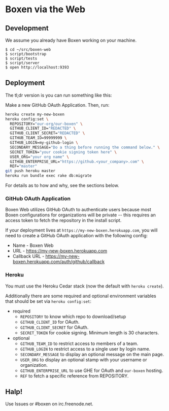 # Boxen via the Web

## Development

We assume you already have Boxen working on your machine.

    $ cd ~/src/boxen-web
    $ script/bootstrap
    $ script/tests
    $ script/server
    $ open http://localhost:9393

## Deployment

The tl;dr version is you can run something like this:

Make a new GitHub OAuth Application. Then, run:

``` sh
heroku create my-new-boxen
heroku config:set \
  REPOSITORY="our-org/our-boxen" \
  GITHUB_CLIENT_ID="REDACTED" \
  GITHUB_CLIENT_SECRET="REDACTED" \
  GITHUB_TEAM_ID=99999999 \
  GITHUB_LOGIN=my-github-login \
  SECONDARY_MESSAGE="Do a thing before running the command below." \
  SECRET_TOKEN="your cookie signing token here" \
  USER_ORG="your org name" \
  GITHUB_ENTERPRISE_URL="https://github.<your_company>.com" \
  REF="master"
git push heroku master
heroku run bundle exec rake db:migrate
```

For details as to how and why, see the sections below.

### GitHub OAuth Application

Boxen Web utilizes GitHub OAuth to authenticate users because most Boxen
configurations for organizations will be private -- this requires an access
token to fetch the repository in the install script.

If your deployment lives at `https://my-new-boxen.herokuapp.com`,
you will need to create a GitHub OAuth application with the following config:

* Name - Boxen Web
* URL  - https://my-new-boxen.herokuapp.com
* Callback URL - https://my-new-boxen.herokuapp.com/auth/github/callback

### Heroku

You must use the Heroku Cedar stack (now the default with `heroku create`).

Additionally there are some required and optional environment variables that
should be set via `heroku config:set`:

* required
  * `REPOSITORY` to know which repo to download/setup
  * `GITHUB_CLIENT_ID` for OAuth.
  * `GITHUB_CLIENT_SECRET` for OAuth.
  * `SECRET_TOKEN` for cookie signing. Minimum length is 30 characters.
* optional
  * `GITHUB_TEAM_ID` to restrict access to members of a team.
  * `GITHUB_LOGIN` to restrict access to a single user by login name.
  * `SECONDARY_MESSAGE` to display an optional message on the main page.
  * `USER_ORG` to display an optional stamp with your username or organization.
  * `GITHUB_ENTERPRISE_URL` to use GHE for OAuth and `our-boxen` hosting.
  * `REF` to fetch a specific reference from REPOSITORY.

## Halp!

Use Issues or #boxen on irc.freenode.net.
